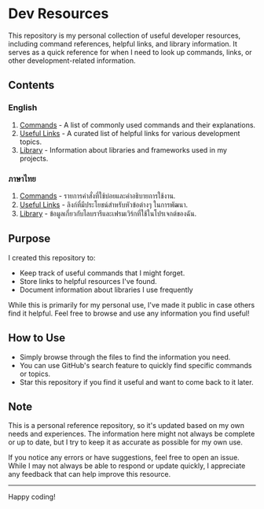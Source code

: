 # Dev Resources

This repository is my personal collection of useful developer resources, including command references, helpful links, and library information. It serves as a quick reference for when I need to look up commands, links, or other development-related information.

## Contents

### English
1. [Commands](./en/commands.md) - A list of commonly used commands and their explanations.
2. [Useful Links](./en/useful-links.md) - A curated list of helpful links for various development topics.
3. [Library](./en/library.md) - Information about libraries and frameworks used in my projects.

### ภาษาไทย
1. [Commands](./th/commands.md) - รายการคำสั่งที่ใช้บ่อยและคำอธิบายการใช้งาน.
2. [Useful Links](./th/useful-links.md) - ลิงก์ที่มีประโยชน์สำหรับหัวข้อต่างๆ ในการพัฒนา.
3. [Library](./th/library.md) - ข้อมูลเกี่ยวกับไลบรารีและเฟรมเวิร์กที่ใช้ในโปรเจกต์ของฉัน.

## Purpose

I created this repository to:
- Keep track of useful commands that I might forget.
- Store links to helpful resources I've found.
- Document information about libraries I use frequently

While this is primarily for my personal use, I've made it public in case others find it helpful. Feel free to browse and use any information you find useful!

## How to Use

- Simply browse through the files to find the information you need.
- You can use GitHub's search feature to quickly find specific commands or topics.
- Star this repository if you find it useful and want to come back to it later.

## Note

This is a personal reference repository, so it's updated based on my own needs and experiences. The information here might not always be complete or up to date, but I try to keep it as accurate as possible for my own use.

If you notice any errors or have suggestions, feel free to open an issue. While I may not always be able to respond or update quickly, I appreciate any feedback that can help improve this resource.

---

Happy coding!
